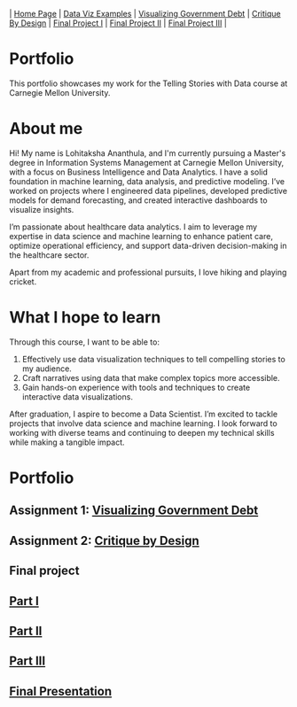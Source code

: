 | [Home Page](https://ananthulalohitaksha.github.io/lohitaksha-ananthula-portfolio/) | [Data Viz Examples](dataviz-examples) | [Visualizing Government Debt](visualizing-government-debt) | [Critique By Design](critique-by-design) | [Final Project I](final-project-part-one) | [Final Project II](final-project-part-two) | [Final Project III](final-project-part-three) |

# Portfolio

This portfolio showcases my work for the Telling Stories with Data course at Carnegie Mellon University.

# About me

Hi! My name is Lohitaksha Ananthula, and I'm currently pursuing a Master's degree in Information Systems Management at Carnegie Mellon University, with a focus on Business Intelligence and Data Analytics. I have a solid foundation in machine learning, data analysis, and predictive modeling. I’ve worked on projects where I engineered data pipelines, developed predictive models for demand forecasting, and created interactive dashboards to visualize insights.

I’m passionate about healthcare data analytics. I aim to leverage my expertise in data science and machine learning to enhance patient care, optimize operational efficiency, and support data-driven decision-making in the healthcare sector.

Apart from my academic and professional pursuits, I love hiking and playing cricket.

# What I hope to learn
Through this course, I want to be able to:

1. Effectively use data visualization techniques to tell compelling stories to my audience.
2. Craft narratives using data that make complex topics more accessible.
3. Gain hands-on experience with tools and techniques to create interactive data visualizations.

After graduation, I aspire to become a Data Scientist. I’m excited to tackle projects that involve data science and machine learning. I look forward to working with diverse teams and continuing to deepen my technical skills while making a tangible impact.

# Portfolio

## Assignment 1: [Visualizing Government Debt](visualizing-government-debt)

## Assignment 2: [Critique by Design](critique-by-design)

## Final project
## [Part I](final-project-part-one)

## [Part II](final-project-part-two)

## [Part III](final-project-part-three)

## [Final Presentation](https://preview.shorthand.com/pUW7gJLq5nUuSiKG)
